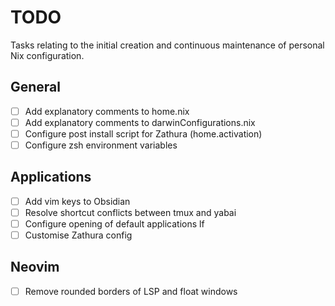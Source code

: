 # TODO

Tasks relating to the initial creation and continuous maintenance of personal Nix configuration.

## General

- [ ] Add explanatory comments to home.nix
- [ ] Add explanatory comments to darwinConfigurations.nix
- [ ] Configure post install script for Zathura (home.activation)
- [ ] Configure zsh environment variables

## Applications

- [ ] Add vim keys to Obsidian
- [ ] Resolve shortcut conflicts between tmux and yabai
- [ ] Configure opening of default applications lf
- [ ] Customise Zathura config

## Neovim

- [ ] Remove rounded borders of LSP and float windows
 
